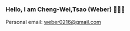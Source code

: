 ### Hello, I am Cheng-Wei,Tsao (Weber) 👋👋👋     
Personal email: weber0216@gmail.com   
<!--For more information and project I have done, please visit my github webpage(https://weber-tsao.github.io/), thank you.<!--
                     
<!--
**weber-tsao/weber-tsao** is a ✨ _special_ ✨ repository because its `README.md` (this file) appears on your GitHub profile.

Here are some ideas to get you started:

- 🔭 I’m currently working on ...
- 🌱 I’m currently learning ...
- 👯 I’m looking to collaborate on ...
- 🤔 I’m looking for help with ...
- 💬 Ask me about ...
- 📫 How to reach me: ...
- 😄 Pronouns: ...
- ⚡ Fun fact: ...
<!--
